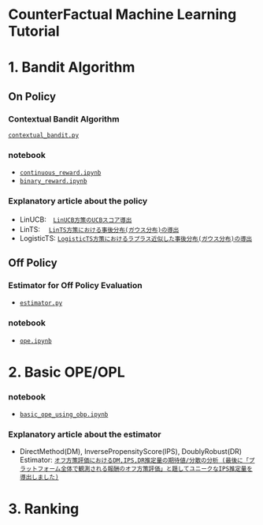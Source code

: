 # CounterFactual Machine Learning Tutorial

# 1. Bandit Algorithm

## On Policy
### Contextual Bandit Algorithm
<a href="https://github.com/tatsuki1107/cfml_tutorial/blob/master/bandit/policy/contextual_bandit.py">`contextual_bandit.py`</a>

### notebook
- <a href="https://github.com/tatsuki1107/cfml_tutorial/blob/master/bandit/continous_reward.ipynb">`continuous_reward.ipynb`</a>
- <a href="https://github.com/tatsuki1107/cfml_tutorial/blob/master/bandit/binary_reward.ipynb">`binary_reward.ipynb`</a>

### Explanatory article about the policy
- LinUCB:　<a href="https://qiita.com/tatsuki1107/items/02d51371f8db9eccfb30">`LinUCB方策のUCBスコア導出`</a>  
- LinTS: 　<a href="https://qiita.com/tatsuki1107/items/f720a01c4c851345ee32">`LinTS方策における事後分布(ガウス分布)の導出`</a>
- LogisticTS: <a href="https://qiita.com/tatsuki1107/items/b6bfc67be869ea6919e8">`LogisticTS方策におけるラプラス近似した事後分布(ガウス分布)の導出`</a>  

## Off Policy

### Estimator for Off Policy Evaluation
- <a href="https://github.com/tatsuki1107/cfml_tutorial/blob/master/bandit/ope_estimator/estimator.py">`estimator.py`</a>

### notebook
- <a href="https://github.com/tatsuki1107/cfml_tutorial/blob/master/bandit/ope.ipynb">`ope.ipynb`</a>

# 2. Basic OPE/OPL
### notebook
- <a href="https://github.com/tatsuki1107/cfml_tutorial/blob/master/basic/basic_ope_using_obp.ipynb">`basic_ope_using_obp.ipynb`</a>

### Explanatory article about the estimator
- DirectMethod(DM), InversePropensityScore(IPS), DoublyRobust(DR) Estimator: <a href="https://qiita.com/tatsuki1107/items/20fd7c6ccb7019f10766">`オフ方策評価におけるDM,IPS,DR推定量の期待値/分散の分析 (最後に「プラットフォーム全体で観測される報酬のオフ方策評価」と題してユニークなIPS推定量を導出しました)`</a>

# 3. Ranking


